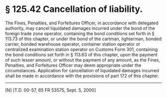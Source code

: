 # § 125.42   Cancellation of liability.

The Fines, Penalties, and Forfeitures Officer, in accordance with delegated authority, may cancel liquidated damages incurred under the bond of the foreign trade zone operator, containing the bond conditions set forth in § 113.73 of this chapter, or under the bond of the cartman, lighterman, bonded carrier, bonded warehouse operator, container station operator or centralized examination station operator on Customs Form 301, containing the bond conditions set forth in § 113.63 of this chapter, upon the payment of such lesser amount, or without the payment of any amount, as the Fines, Penalties, and Forfeitures Officer may deem appropriate under the circumstances. Application for cancellation of liquidated damages incurred shall be made in accordance with the provisions of part 172 of this chapter.



---

[N] [T.D. 00-57, 65 FR 53575, Sept. 5, 2000]




